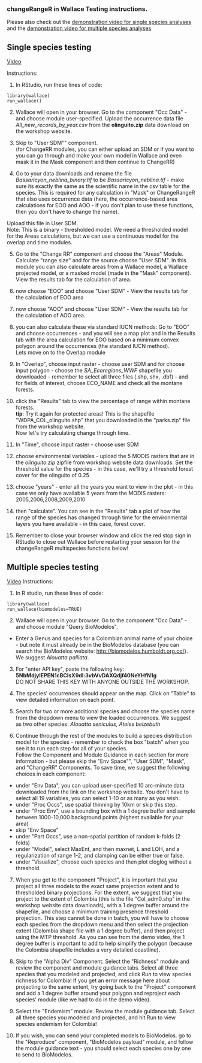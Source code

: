 ### changeRangeR in Wallace Testing instructions.
Please also check out the [demonstration video for single species analyses](https://youtu.be/mfBwqnate88)<br>
and the [demonstration video for multiple species analyses](https://youtu.be/eXqyctCFJ0U)


## Single species testing
[Video](https://youtu.be/mfBwqnate88)

Instructions:<br>
1. In RStudio, run these lines of code:
```{r}
library(wallace)
run_wallace()
```
2. Wallace will open in your browser. Go to the component "Occ Data" - and choose module 
user-specified. Upload the occurrence data file *All_new_records_by_year.csv* from the **olinguito.zip** data download on the workshop website.

3. Skip to "User SDM"" component. <br>
(for ChangeRR modules, you can either upload an SDM or if you want to you can go through and make your own model in Wallace and even mask it in the Mask component and then continue to ChangeRR)

4. Go to your data downloads and rename the file *Bassaricyon_neblina_binary.tif* to be *Bassaricyon_neblina.tif* - make sure its exactly the same as the scientific name in the csv table for the species. This is required for any calculation in "Mask" or ChangeRangeR that also uses occurrence data (here, the occurrence-based area calculations for EOO and AOO - if you don't plan to use these functions, then you don't have to change the name).

Upload this file in User SDM.<br>
Note: This is a binary - thresholded model. We need a thresholded model for the Areas calculations, but we can use a continuous model for the overlap and time modules.

5. Go to the "Change RR" component and choose the "Areas" Module.  Calculate "range size" and for the source choose "User SDM". In this module you can also calculate areas from a Wallace model, a Wallace projected model, or a masked model (made in the "Mask" component). <br>
View the results tab for the calculation of area.

6. now choose "EOO" and choose "User SDM" - View the results tab for the calculation of EOO area

7. now choose "AOO" and choose "User SDM" - View the results tab for the calculation of AOO area.

8. you can also calculate these via standard IUCN methods: Go to "EOO" and choose occurrences - and you will see a map plot and in the Results tab with the area calculation for EOO based on a minimum convex polygon around the occurrences (the standard IUCN method). <br> 
Lets move on to the Overlap module

9. In "Overlap", choose input raster - choose user SDM and for choose input polygon - choose the *SA_Ecoregions_WWF* shapefile you downloaded - remember to select all three files (.shp, shx, .dbf) - and for fields of interest, choose ECO_NAME and check all the montane forests.

10. click the "Results" tab to view the percentage of range within montane forests. <br>
**tip**: Try it again for protected areas! This is the shapefile "WDPA_COL_olinguito.shp" that you downloaded in the "parks.zip" file from the workshop website. <br>
Now let's try calculating change through time.

11. In "Time", choose input raster - choose user SDM

12. choose environmental variables - upload the 5 MODIS rasters that are in the *olinguito.zip* zipfile from workshop website data downloads. Set the threshold value for the species - in this case, we'll try a threshold forest cover for the olinguito of 0.25

13. choose "years" - enter all the years you want to view in the plot - in this case we only have available 5 years from the MODIS rasters: 2005,2006,2008,2009,2010

14. then "calculate". You can see in the "Results" tab a plot of how the range of the species has changed through time for the environmental layers you have available - in this case, forest cover.

15. Remember to close your browser window and click the red stop sign in RStudio to close out Wallace before restarting your session for the changeRangeR multispecies functions below!


## Multiple species testing
[Video](https://youtu.be/eXqyctCFJ0U)
Instructions:<br>
1. In R studio, run these lines of code:
```{r}
library(wallace)
run_wallace(biomodelos=TRUE)
```
2. Wallace will open in your browser. Go to the component "Occ Data" - and choose module "Query BioModelos". 
  - Enter a Genus and species for a Colombian animal name of your choice - but note it must already be in the BioModelos database (you can search the BioModelos website: http://biomodelos.humboldt.org.co/). We suggest *Alouatta palliata*.

3. For "enter API key", paste the following key: **5NbMdjylEPEN1cBCIsX9dl:3vbVvDAXQdjf40NeYHfN1g**<br> DO NOT SHARE THIS KEY WITH ANYONE OUTSIDE THE WORKSHOP.

4. The species' occurrences should appear on the map. Click on "Table" to view detailed information on each point.

5. Search for two or more additional species and choose the species name from the dropdown menu to view the loaded occurrences. We suggest as two other species: *Alouatta seniculus*, *Ateles belzebuth*

6. Continue through the rest of the modules to build a species distribution model for the species - remember to check the box "batch" when you see it to run each step for all of your species.<br>
Follow the Component and Module Guidance in each section for more information - but please skip the "Env Space"", "User SDM", "Mask", and "ChangeRR" Components.
To save time, we suggest the following choices in each component:

  - under "Env Data", you can upload user-specified 10 arc-minute data downloaded from the link on the workshop website. You don't have to select all 19 variables, you can select 1-10 or as many as you wish.
  - under "Proc Occs", use spatial thinning by 10km or skip this step.
  - under "Proc Env", use a bounding box with a 1 degree buffer and sample between 1000-10,000 background points (highest available for your area)
  - skip "Env Space"
  - under "Part Occs", use a non-spatial partition of random k-folds (2 folds)
  - under "Model", select MaxEnt, and then maxnet, L and LQH, and a regularization of range 1-2, and clamping can be either true or false.
  - under "Visualize", choose each species and then plot cloglog without a threshold. 

7. When you get to the component "Project", it is important that you project all three models to the exact same projection extent and to thresholded binary projections. For the extent, we suggest that you project to the extent of Colombia (this is the file "Col_adm0.shp" in the workshop website data downloads), with a 1 degree buffer around the shapefile, and choose a minimum training presence threshold projection. This step cannot be done in batch, you will have to choose each species from the dropdown menu and then select the projection extent (Colombia shape file with a 1 degree buffer), and then project using the MTP threshold. As you can see from the demo video, the 1 degree buffer is important to add to help simplify the polygon (because the Colombia shapefile includes a very detailed coastline).

8. Skip to the "Alpha Div" Component. Select the "Richness" module and review the component and module guidance tabs. Select all three species that you modeled and projected, and click *Run* to view species richness for Colombia! If you get an error message here about projecting to the same extent, try going back to the "Project" component and add a 1 degree buffer around your polygon and reproject each species' module (like we had to do in the demo video).

9. Select the "Endemism" module. Review the module guidance tab. Select all three species you modeled and projected, and hit Run to view species endemism for Colombia!

10. If you wish, you can send your completed models to BioModelos. go to the "Reproduce" component, "BioModelos payload" module, and follow the module guidance text - you should select each species one by one to send to BioModelos.